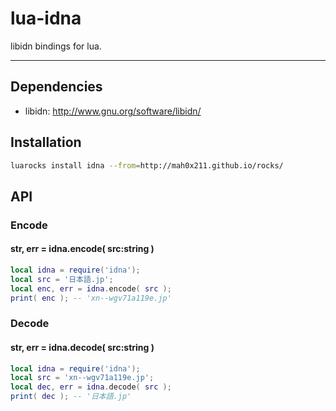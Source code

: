 lua-idna
=========

libidn bindings for lua.

---

## Dependencies

- libidn: http://www.gnu.org/software/libidn/


## Installation

```sh
luarocks install idna --from=http://mah0x211.github.io/rocks/
```


## API

### Encode

#### str, err = idna.encode( src:string )

```lua
local idna = require('idna');
local src = '日本語.jp';
local enc, err = idna.encode( src );
print( enc ); -- 'xn--wgv71a119e.jp'
```

### Decode

#### str, err = idna.decode( src:string )

```lua
local idna = require('idna');
local src = 'xn--wgv71a119e.jp';
local dec, err = idna.decode( src );
print( dec ); -- '日本語.jp'
```
